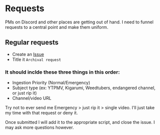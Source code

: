 # Requests

PMs on Discord and other places are getting out of hand. I need to funnel requests to a central point and make them uniform.

## Regular requests
- Create an [Issue](http://github.com/vxbinaca/archive-env-NG/issues/new)
- Title it `Archival request`

### It should inclde these three things in this order:

- Ingestion Priority (Normal/Emergency)
- Subject type (ex: YTPMV, Kigarumi, Weedtubers, endangered channel, or just rip it)
- Channel/video URL

Try not to ever send me Emergency > just rip it > single video. I'll just take my time with that request or deny it.

Once submitted I will add it to the appropriate script, and close the issue. I may ask more questions however.
